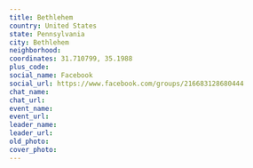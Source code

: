 ```yaml
---
title: Bethlehem
country: United States
state: Pennsylvania
city: Bethlehem
neighborhood: 
coordinates: 31.710799, 35.1988
plus_code:
social_name: Facebook
social_url: https://www.facebook.com/groups/216683128680444
chat_name:
chat_url:
event_name:
event_url:
leader_name:
leader_url:
old_photo: 
cover_photo:
---
```

